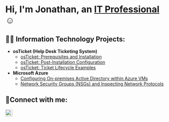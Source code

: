 <h1>Hi, I'm Jonathan, an <a href="https://linkedin.com/in/Josh">IT Professional</a>☺</h1>

<h2>👨‍💻 Information Technology Projects:</h2>

- <b>osTicket (Help Desk Ticketing System)</b>
  - [osTicket: Prerequisites and Installation](https://github.com/MoonmanJon/osticket-prereqs)
  - [osTicket: Post-Installation Configuration](https://github.com/MoonmanJon/post-install-config)
  - [osTicket: Ticket Lifecycle Examples](https://github.com/MoonmanJon/ticket-lifecycle)
- <b>Microsoft Azure</b>
  - [Configuring On-premises Active Directory within Azure VMs](https://github.com/MoonmanJon/configure-ad)
  - [Network Security Groups (NSGs) and Inspecting Network Protocols](https://github.com/MoonmanJon/azure-network-protocols)

<h2>🤳Connect with me:</h2>

[<img align="left" alt="Josh | LinkedIn" width="22px" src="https://cdn.jsdelivr.net/npm/simple-icons@v3/icons/linkedin.svg" />][linkedin]

[linkedin]: https://linkedin.com/in/Jonathan

